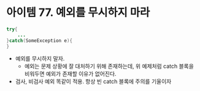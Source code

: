 # 아이템 77. 예외를 무시하지 마라

```java
try{
    ...
}catch(SomeException e){
}
```
- 예외를 무시하지 말자.
  - 예외는 문제 상황에 잘 대처하기 위해 존재하는데, 위 예제처럼 catch 블록을 비워두면 예외가 존재할 이유가 없어진다.
- 검사, 비검사 예외 똑같이 적용. 항상 빈 catch 블록에 주의를 기울이자